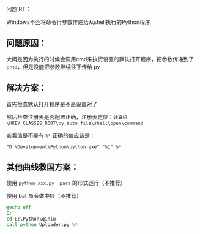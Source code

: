 问题 RT：

Windows不会将命令行参数传递给从shell执行的Python程序

## 问题原因：

大概是因为执行的时候会调用cmd来执行设置的默认打开程序，把参数传递到了cmd，但是没能把参数继续往下传给 py

## 解决方案：

首先检查默认打开程序是不是设置对了

然后检查注册表是否配置正确，注册表定位：`计算机\HKEY_CLASSES_ROOT\py_auto_file\shell\open\command`

查看值是不是有 `%*` 正确的值应该是：

`"D:\Development\Python\python.exe" "%1" %*`

## 其他曲线救国方案：

使用 `python xxx.py  para` 的形式运行（不推荐）

使用 bat 命令做中转（不推荐）

``` bat
@echo off
E:
cd E:\Python\qiniu
call python Uploader.py %*
```
